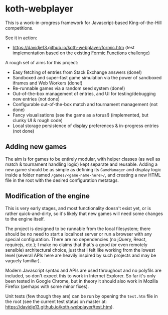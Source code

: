# koth-webplayer

This is a work-in-progress framework for Javascript-based King-of-the-Hill competitions.

See it in action:

* https://davidje13.github.io/koth-webplayer/formic.htm
  (test implementation based on the existing [Formic Functions](https://codegolf.stackexchange.com/q/135102/8927) challenge)

A rough set of aims for this project:

* Easy fetching of entries from Stack Exchange answers (done!)
* Sandboxed and super-fast game simulation via the power of sandboxed iframes and Web Workers (done!)
* Re-runnable games via a random seed system (done!)
* Out-of-the-box management of entries, and UI for testing/debugging new entries (not done)
* Configurable out-of-the-box match and tournament management (not done)
* Fancy visualisations (see the game as a torus!) (implemented, but clunky UI & rough code)
* Local storage persistence of display preferences & in-progress entries (not done)

## Adding new games

The aim is for games to be entirely modular, with helper classes (as well as match & tournament handling logic) kept separate
and reusable. Adding a new game should be as simple as defining its `GameManager` and display logic inside a folder named
`/games/<game-name-here>/`, and creating a new HTML file in the root with the desired configuration metatags.

## Modification of the engine

This is very early stages, and most functionality doesn't exist yet, or is rather quick-and-dirty, so it's likely that new
games will need some changes to the engine itself.

The project is designed to be runnable from the local filesystem; there should be no need to start a localhost server or run a
browser with any special configuration. There are no dependencies (no jQuery, React, requirejs, etc.); I make no claims that
that's a good (or even remotely sensible) architectural choice, just that I felt like working from the lowest level (several
APIs here are heavily inspired by such projects and may be vaguely familiar).

Modern Javascript syntax and APIs are used throughout and no polyfils are included, so don't expect this to work in Internet
Explorer. So far it's only been tested in Google Chrome, but in theory it should also work in Mozilla Firefox (perhaps with
some minor fixes).

Unit tests (few though they are) can be run by opening the `test.htm` file in the root
(see the current test status on master at: https://davidje13.github.io/koth-webplayer/test.htm).
